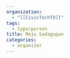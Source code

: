 ```yaml
---
organization:
  - "[[CivicTechTO]]"
tags:
  - type/person
title: Maju Sadagopan
categories:
  - organizer
---
```

